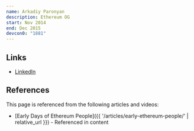 ```yaml
---
name: Arkadiy Paronyan
description: Ethereum OG
start: Nov 2014
end: Dec 2015
devcon0: "1881"
---
```


## Links
- [LinkedIn](https://www.linkedin.com/in/arkadiy-paronyan-a1882514/)

## References

This page is referenced from the following articles and videos:

- [Early Days of Ethereum People]({{ '/articles/early-ethereum-people/' | relative_url }}) - Referenced in content

